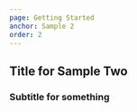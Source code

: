```yaml
---
page: Getting Started
anchor: Sample 2
order: 2
---
```


## Title for **Sample** Two

### Subtitle for something